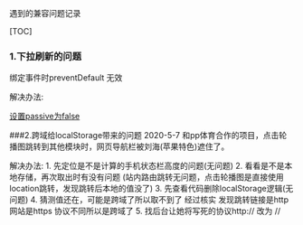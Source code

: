 遇到的兼容问题记录


[TOC]



### 1.下拉刷新的问题

绑定事件时preventDefault 无效 

解决办法:

[	设置passive为false](<https://developer.mozilla.org/zh-CN/docs/Web/API/EventTarget/addEventListener>)



###2.跨域给localStorage带来的问题
2020-5-7
和pp体育合作的项目，点击轮播图跳转到其他模块时，网页导航栏被刘海(苹果特色)遮住了。


解决办法:
    1. 先定位是不是计算的手机状态栏高度的问题(无问题)
    2. 看看是不是本地存储，再次取出时有没有问题
        (站内路由跳转无问题，点击轮播图是直接使用location跳转，发现跳转后本地的值没了)
    3. 先查看代码删除localStorage逻辑(无问题)
    4. 猜测值还在，可能是跨域了所以取不到了
        经过核实 发现跳转链接是http  网站是https 协议不同所以是跨域了
    5. 找后台让她将写死的协议http:// 改为 // 

